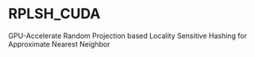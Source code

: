 # RPLSH_CUDA
GPU-Accelerate Random Projection based Locality Sensitive Hashing for Approximate Nearest Neighbor
